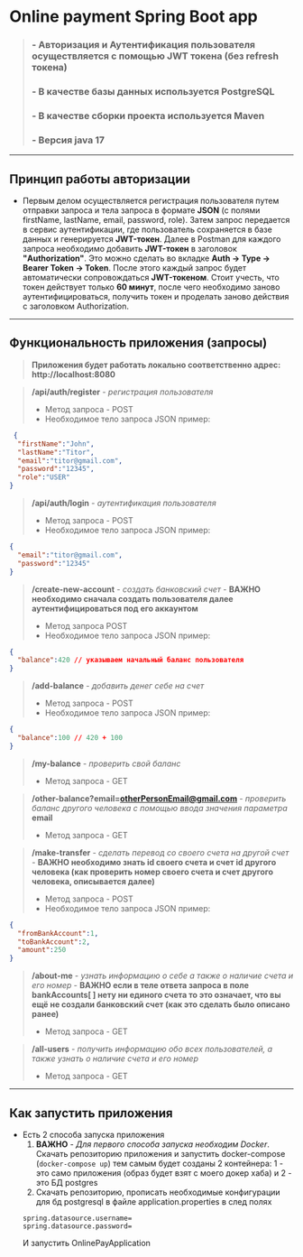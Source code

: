 
# **Online payment  Spring Boot app**

>### - Авторизация и Аутентификация пользователя осуществляется с помощью JWT токена (без refresh токена)
>### - В качестве базы данных используется PostgreSQL
>### - В качестве сборки проекта используется Maven
>### - Версия java 17

___

## **Принцип работы авторизации**
- Первым делом осуществляется регистрация пользователя путем отправки запроса и тела запроса в формате **JSON** (с полями firstName, lastName, email, password, role). Затем запрос передается в сервис аутентификации, где пользователь сохраняется в базе данных и генерируется **JWT-токен**. Далее в Postman для каждого запроса необходимо добавить **JWT-токен** в заголовок **"Authorization"**. Это можно сделать во вкладке **Auth -> Type -> Bearer Token -> Token**. После этого каждый запрос будет автоматически сопровождаться **JWT-токеном**. Стоит учесть, что токен действует только **60 минут**, после чего необходимо заново аутентифицироваться, получить токен и проделать заново действия с заголовком Authorization.
___
## **Функциональность приложения (запросы)**

>**Приложения будет работать локально соответственно адрес: http://localhost:8080**

>**/api/auth/register** - *регистрация пользователя*
>- Метод запроса - POST
>- Необходимое тело запроса JSON пример:
 ```json
  {
   "firstName":"John",
   "lastName":"Titor",
   "email":"titor@gmail.com",
   "password":"12345",
   "role":"USER"
}
```
>**/api/auth/login** - *аутентификация пользователя*
>- Метод запроса - POST
>- Необходимое тело запроса JSON пример:
```json
{
  "email":"titor@gmail.com",
  "password":"12345"
}
```
>**/create-new-account** - *создать банковский счет* - **ВАЖНО необходимо сначала создать пользователя далее аутентифицироваться под его аккаунтом**
>- Метод запроса POST
>- Необходимое тело запроса JSON пример:
```json
{
  "balance":420 // указываем начальный баланс пользователя
}
```
>**/add-balance** - *добавить денег себе на счет*
>- Метод запроса - POST
>- Необходимое тело запроса JSON пример:
```json
{
  "balance":100 // 420 + 100
}
```
>**/my-balance** - *проверить свой баланс*
>- Метод запроса - GET

>**/other-balance?email=otherPersonEmail@gmail.com** - *проверить баланс другого человека с помощью ввода значения параметра* **email**
>- Метод запроса - GET

>**/make-transfer** - *сделать перевод со своего счета на другой счет* - **ВАЖНО необходимо знать id своего счета и счет id другого человека (как проверить номер своего счета и счет другого человека, описывается далее)**
>- Метод запроса - POST
>- Необходимое тело запроса JSON пример:
```json
{
  "fromBankAccount":1,
  "toBankAccount":2,
  "amount":250
}
```

>**/about-me** - *узнать информацию о себе а также о наличие счета и его номер* - **ВАЖНО если в теле ответа запроса в поле bankAccounts[ ] нету ни единого счета то это означает, что вы ещё не создали банковский счет (как это сделать было описано ранее)**
>- Метод запроса - GET

>**/all-users** - *получить информацию обо всех пользователей, а также узнать о наличие счета и его номер*
>- Метод запроса - GET

___

## Как запустить приложения
- Есть 2 способа запуска приложения
  1. **ВАЖНО** - *Для первого способа запуска необходим Docker*. Скачать репозиторию приложения и запустить docker-compose (`docker-compose up`) тем самым будет созданы 2 контейнера: 1 - это само приложения (образ будет взят с моего докер хаба) и 2 - это БД postgres
  2. Скачать репозиторию, прописать необходимые конфигурации для бд postgresql в файле application.properties в след полях
  ```
  spring.datasource.username= 
  spring.datasource.password=  
  ```
  И запустить OnlinePayApplication
